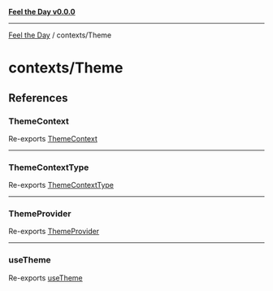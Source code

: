 [**Feel the Day v0.0.0**](../../README.md)

***

[Feel the Day](../../README.md) / contexts/Theme

# contexts/Theme

## References

### ThemeContext

Re-exports [ThemeContext](ThemeContext/variables/ThemeContext.md)

***

### ThemeContextType

Re-exports [ThemeContextType](types/interfaces/ThemeContextType.md)

***

### ThemeProvider

Re-exports [ThemeProvider](ThemeProvider/variables/ThemeProvider.md)

***

### useTheme

Re-exports [useTheme](useTheme/functions/useTheme.md)
